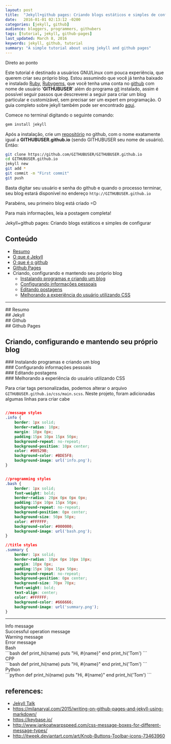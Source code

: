 ```yaml
---
layout: post
title:  "Jekyll+github pages: Criando blogs estáticos e simples de configurar"
date:   2016-01-01 02:13:12 -0200
categories: [jekyll, github]
audience: bloggers, programmers, githubers
tags: [tutorial, jekyll, github-pages]
last_updated: March 8, 2016
keywords: jekyll, github, tutorial
summary: "A simple tutorial about using jekyll and github pages"
---
```


<div class="objectives">Direto ao ponto</div>

Este tutorial é destinado a usuários GNU/Linux com pouca experiência, que querem criar seu próprio blog.
Estou assumindo que você já tenha baixado e instalado [Ruby](https://www.ruby-lang.org/pt/documentation/installation/), [Rubygems](https://rubygems.org/pages/download), que você tenha uma conta no [github](https://github.com/) com nome de usuário '**GITHUBUSER**' além do programa [git](https://git-scm.com/book/pt-br/v1/Primeiros-passos-Instalando-Git) instalado, assim é possível seguir passos que descreverei a seguir para criar um blog particular e customizável, sem precisar ser um expert em programação.
O guia completo sobre jekyll também pode ser encontrado [aqui](https://jekyllrb.com/docs/installation/). 

Comece no terminal digitando o seguinte comando:

```bash
gem install jekyll
```

Após a instalação, crie um [repositório](https://help.github.com/articles/create-a-repo/) no github, com o nome exatamente igual a **GITHUBUSER.github.io** (sendo GITHUBUSER seu nome de usuário). Então:

```bash
git clone https://github.com/GITHUBUSER/GITHUBUSER.github.io
cd GITHUBUSER.github.io
jekyll new
git add *
git commit -m "First commit"
git push
```

Basta digitar seu usuário e senha do github e quando o processo terminar, seu blog estará disponível no endereço `http://GITHUBUSER.github.io`

Parabéns, seu primeiro blog está criado =D

Para mais informações, leia a postagem completa!


<div class="summary">Jekyll+github pages: Criando blogs estáticos e simples de configurar</div>



## Conteúdo 

* [Resumo](#resumo)
* [O que é Jekyll](#jekyll)
* [O que é o github](#github)
* [Github Pages](#github-pages)
* Criando, configurando e mantendo seu próprio blog
	* [Instalando programas e criando um blog](#criando)
	* [Configurando informações pessoais](#configurando)
	* [Editando postagens](#editando)
	* [Melhorando a experiência do usuário utilizando CSS](#melhorando)

---

<div id='resumo'></div> 
## Resumo


<div id='jekyll'></div> 
## Jekyll


<div id='github'></div>
## Github

<div id='github-pages'></div> 
## Github Pages

## Criando, configurando e mantendo seu próprio blog

<div id='criando'></div>
### Instalando programas e criando um blog

<div id='configurando'></div> 
### Configurando informações pessoais

<div id='editando'></div>
### Editando postagens

<div id='melhorando'></div>
### Melhorando a experiência do usuário utilizando CSS 

Para criar tags personalizadas, podemos alterar o arquivo `GITHUBUSER.github.io/css/main.scss`. Neste projeto, foram adicionadas algumas linhas para criar cabe


```css

//message styles
.info {
	border: 1px solid;
	border-radius: 10px;
	margin: 10px 0px;
	padding:15px 10px 15px 50px;
	background-repeat: no-repeat;
	background-position: 10px center;
	color: #00529B;
	background-color: #BDE5F8;
	background-image: url('info.png');
}


//programming styles
.bash {
	border: 1px solid;
	font-weight: bold;
	border-radius: 20px 0px 0px 0px;
	padding:15px 10px 15px 50px;
	background-repeat: no-repeat;
	background-position: 0px center;
	background-size: 50px 50px;
	color: #FFFFFF;
	background-color: #000000;
	background-image: url('bash.png');
}

//title styles
.summary {
	border: 1px solid;
	border-radius: 10px 0px 10px 10px;
	margin: 10px 0px;
	padding:15px 10px 15px 50px;
	background-repeat: no-repeat;
	background-position: 0px center;
	background-size: 70px 70px;
	font-weight: bold;
	text-align: center;
	color: #FFFFFF;
	background-color: #666666;
	background-image: url('summary.png');
}
```

---

<div class="info">Info message</div>

<div class="success">Successful operation message</div>

<div class="warning">Warning message</div>

<div class="error">Error message</div>



<div class="bash">Bash</div>
```bash
def print_hi(name)
  puts "Hi, #{name}"
end
print_hi('Tom')
```


<div class="cpp">CPP</div>
```bash
def print_hi(name)
  puts "Hi, #{name}"
end
print_hi('Tom')
```


<div class="python">Python</div>
```python
def print_hi(name)
  puts "Hi, #{name}"
end
print_hi('Tom')
```


## references: 

* [Jekyll Talk][jekyll-talk]
* https://milanaryal.com/2015/writing-on-github-pages-and-jekyll-using-markdown/
* https://keybase.io/
* http://www.jankoatwarpspeed.com/css-message-boxes-for-different-message-types/
* http://itweek.deviantart.com/art/Knob-Buttons-Toolbar-icons-73463960
 


[jekyll-docs]: http://jekyllrb.com/docs/home
[jekyll-gh]:   https://github.com/jekyll/jekyll
[jekyll-talk]: https://talk.jekyllrb.com/
